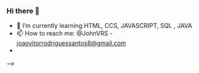 ### Hi there 👋

- 🌱 I’m currently learning HTML, CCS, JAVASCRIPT, SQL , JAVA
- 📫 How to reach me: @JohnVRS - joaovitorrodriguessantos8@gmail.com
- 
-->
